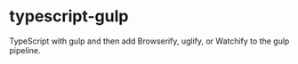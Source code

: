 # typescript-gulp
TypeScript with gulp and then add Browserify, uglify, or Watchify to the gulp pipeline.
